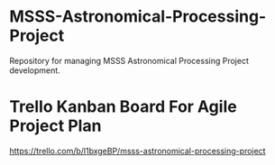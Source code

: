 # MSSS-Astronomical-Processing-Project
Repository for managing MSSS Astronomical Processing Project development.

# Trello Kanban Board For Agile Project Plan
https://trello.com/b/l1bxgeBP/msss-astronomical-processing-project
